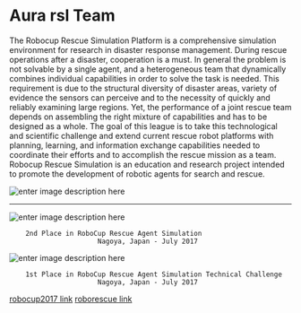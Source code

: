 Aura rsl Team
==================================

The Robocup Rescue Simulation Platform is a comprehensive simulation environment for research in disaster response management. During rescue operations after a disaster, cooperation is a must. In general the problem is not solvable by a single agent, and a heterogeneous team that dynamically combines individual capabilities in order to solve the task is needed. This requirement is due to the structural diversity of disaster areas, variety of evidence the sensors can perceive and to the necessity of quickly and reliably examining large regions. Yet, the performance of a joint rescue team depends on assembling the right mixture of capabilities and has to be designed as a whole. The goal of this league is to take this technological and scientific challenge and extend current rescue robot platforms with planning, learning, and information exchange capabilities needed to coordinate their efforts and to accomplish the rescue mission as a team. Robocup Rescue Simulation is an education and research project intended to promote the development of robotic agents for search and rescue. 


![enter image description here](http://roborescue.sourceforge.net/2017/results/Result_development/59793ace24ae4f116f38fa0e/59793cf724ae4f171f1f1f61/59793cf724ae4f171f1f1f62/img_log/snapshot-init.png)


---------------------------------


![enter image description here](http://roborescue.sourceforge.net/web/2017/images/agent-award.jpg)

        2nd Place in RoboCup Rescue Agent Simulation 
                          Nagoya, Japan - July 2017 


![enter image description here](http://roborescue.sourceforge.net/web/2017/images/technical-award.jpg)

        1st Place in RoboCup Rescue Agent Simulation Technical Challenge 
                          Nagoya, Japan - July 2017 

[robocup2017 link](https://robocup2017.org/eng/index.html)
[roborescue link](http://roborescue.sourceforge.net/web/)
